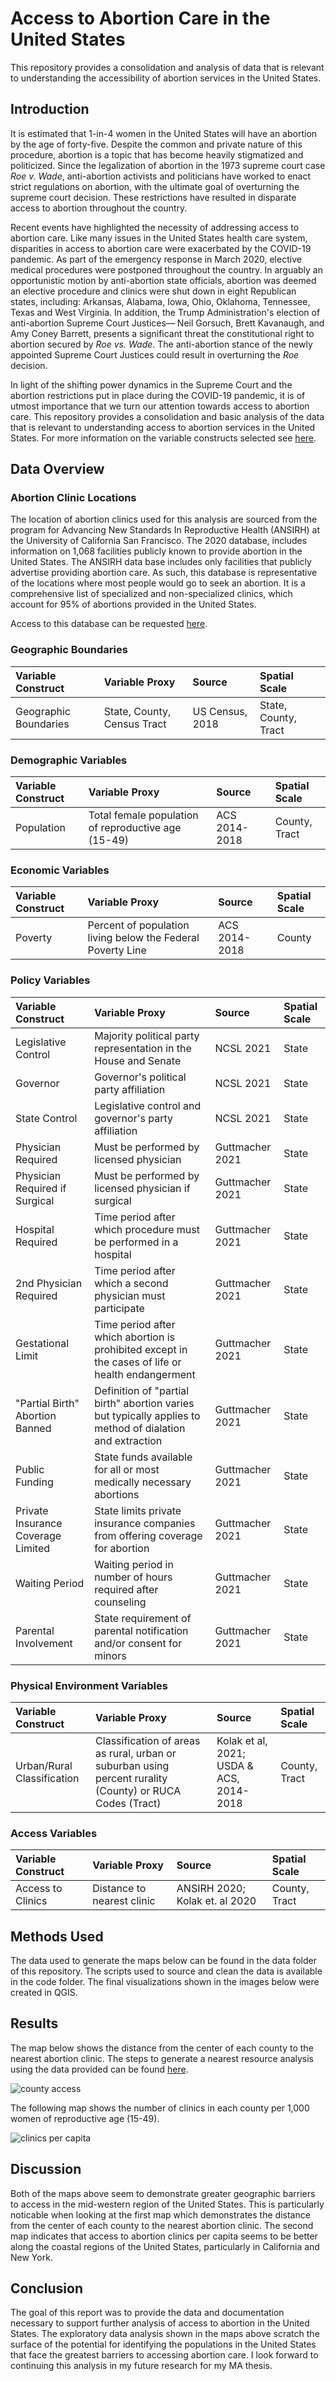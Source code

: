 # Access to Abortion Care in the United States

This repository provides a consolidation and analysis of data that is relevant to understanding the accessibility of abortion services in the United States.  

## Introduction
It is estimated that 1-in-4 women in the United States will have an abortion by the age of forty-five. Despite the common and private nature of this procedure, abortion is a topic that has become heavily stigmatized and politicized. Since the legalization of abortion in the 1973 supreme court case *Roe v. Wade*, anti-abortion activists and politicians have worked to enact strict regulations on abortion, with the ultimate goal of overturning the supreme court decision. These restrictions have resulted in disparate access to abortion throughout the country.

Recent events have highlighted the necessity of addressing access to abortion care. Like many issues in the United States health care system, disparities in access to abortion care were exacerbated by the COVID-19 pandemic. As part of the emergency response in March 2020, elective medical procedures were postponed throughout the country. In arguably an opportunistic motion by anti-abortion state officials, abortion was deemed an elective procedure and clinics were shut down in eight Republican states, including: Arkansas, Alabama, Iowa, Ohio, Oklahoma, Tennessee, Texas and West Virginia. In addition, the Trump Administration's election of anti-abortion Supreme Court Justices— Neil Gorsuch, Brett Kavanaugh, and Amy Coney Barrett, presents a significant threat the constitutional right to abortion secured by *Roe vs. Wade*. The anti-abortion stance of the newly appointed Supreme Court Justices could result in overturning the *Roe* decision. 

In light of the shifting power dynamics in the Supreme Court and the abortion restrictions put in place during the COVID-19 pandemic, it is of utmost importance that we turn our attention towards access to abortion care. This repository provides a consolidation and basic analysis of the data that is relevant to understanding access to abortion services in the United States. For more information on the variable constructs selected see [here](https://github.com/sterlingfearing/abortion-access/blob/main/keyFactors.md). 

## Data Overview

### Abortion Clinic Locations
The location of abortion clinics used for this analysis are sourced from the program for Advancing New Standards In Reproductive Health (ANSIRH) at the University of California San Francisco. The 2020 database, includes information on 1,068 facilities publicly known to provide abortion in the United States. The ANSIRH data base includes only facilities that publicly advertise providing abortion care. As such, this database is representative of the locations where most people would go to seek an abortion. It is a comprehensive list of specialized and non-specialized clinics, which account for 95% of abortions provided in the United States.

Access to this database can be requested [here](http://abortionfacilitydatabase.org).

### Geographic Boundaries
| Variable Construct | Variable Proxy | Source | Spatial Scale |
| :----------------- | :------------- | :----- | :------------ | 
| Geographic Boundaries | State, County, Census Tract | US Census, 2018 | State, County, Tract |

### Demographic Variables
| Variable Construct | Variable Proxy | Source | Spatial Scale |
| :----------------- | :------------- | :----- | :------------ | 
| Population | Total female population of reproductive age (15-49) | ACS 2014-2018 | County, Tract |

### Economic Variables
| Variable Construct | Variable Proxy | Source | Spatial Scale |
| :----------------- | :------------- | :----- | :------------ | 
| Poverty | Percent of population living below the Federal Poverty Line | ACS 2014-2018 | County |

### Policy Variables
| Variable Construct | Variable Proxy | Source | Spatial Scale |
| :----------------- | :------------- | :----- | :------------ | 
| Legislative Control | Majority political party representation in the House and Senate | NCSL 2021 | State |
| Governor | Governor's political party affiliation | NCSL 2021 | State |
| State Control | Legislative control and governor's party affiliation  | NCSL 2021 | State |
| Physician Required | Must be performed by licensed physician | Guttmacher 2021 | State |
| Physician Required if Surgical | Must be performed by licensed physician if surgical | Guttmacher 2021 | State |
| Hospital Required | Time period after which procedure must be performed in a hospital | Guttmacher 2021 | State |
| 2nd Physician Required | Time period after which a second physician must participate | Guttmacher 2021 | State |
| Gestational Limit | Time period after which abortion is prohibited except in the cases of life or health endangerment | Guttmacher 2021 | State |
| "Partial Birth" Abortion Banned | Definition of "partial birth" abortion varies but typically applies to method of dialation and extraction | Guttmacher 2021 | State |
| Public Funding | State funds available for all or most medically necessary abortions | Guttmacher 2021 | State |
| Private Insurance Coverage Limited | State limits private insurance companies from offering coverage for abortion | Guttmacher 2021 | State |
| Waiting Period | Waiting period in number of hours required after counseling | Guttmacher 2021 | State |
| Parental Involvement | State requirement of parental notification and/or consent for minors | Guttmacher 2021 | State |

### Physical Environment Variables
| Variable Construct | Variable Proxy | Source | Spatial Scale |
| :----------------- | :------------- | :----- | :------------ | 
| Urban/Rural Classification | Classification of areas as rural, urban or suburban using percent rurality (County) or RUCA Codes (Tract) | Kolak et al, 2021; USDA & ACS, 2014-2018 | County, Tract |

### Access Variables
| Variable Construct | Variable Proxy | Source | Spatial Scale |
| :----------------- | :------------- | :----- | :------------ | 
| Access to Clinics | Distance to nearest clinic | ANSIRH 2020; Kolak et. al 2020 | County, Tract |

## Methods Used
The data used to generate the maps below can be found in the data folder of this repository. The scripts used to source and clean the data is available in the code folder. The final visualizations shown in the images below were created in QGIS. 

## Results

The map below shows the distance from the center of each county to the nearest abortion clinic. The steps to generate a nearest resource analysis using the data provided can be found [here](https://geodacenter.github.io/opioid-environment-toolkit/centroid-access-tutorial.html). 


![county access](QGISmaps/accessCounty.jpg)



The following map shows the number of clinics in each county per 1,000 women of reproductive age (15-49). 


![clinics per capita](QGISmaps/clinicsPer1000Pop.jpg)


## Discussion

Both of the maps above seem to demonstrate greater geographic barriers to access in the mid-western region of the United States. This is particularly noticable when looking at the first map which demonstrates the distance from the center of each county to the nearest abortion clinic. The second map indicates that access to abortion clinics per capita seems to be better along the coastal regions of the United States, particularly in California and New York. 

## Conclusion

The goal of this report was to provide the data and documentation necessary to support further analysis of access to abortion in the United States. The exploratory data analysis shown in the maps above scratch the surface of the potential for identifying the populations in the United States that face the greatest barriers to accessing abortion care. I look forward to continuing this analysis in my future research for my MA thesis. 


